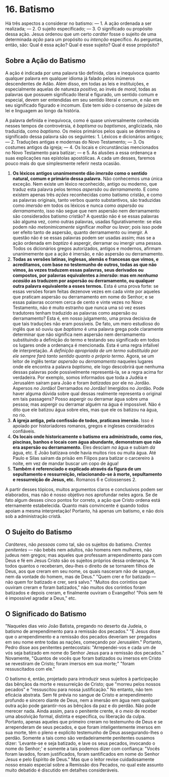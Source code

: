 # 16. Batismo

Há três aspectos a considerar no batismo: — 1. A ação ordenada a ser realizada; — 2. O sujeito especificado; — 3. O significado ou propósito dessa ação. Jesus ordenou que um certo *caráter* fosse o sujeito de uma determinada *ação* para um propósito ou *intenção* específico. As perguntas, então, são: Qual é essa ação? Qual é esse sujeito? Qual é esse propósito?

## Sobre a Ação do Batismo

A ação é indicada por uma palavra tão definida, clara e inequívoca quanto qualquer palavra em qualquer idioma já falado pelos inúmeros descendentes de Adão. Além disso, em todas as leis e instituições, e especialmente aquelas de natureza *positiva*, ao invés de *moral*, todas as palavras que possuem significado literal e figurado, um sentido comum e especial, devem ser entendidas em seu sentido literal e comum, e não em seu significado figurado e incomum. Este tem sido o consenso de juízes de lei e linguagem ao longo da história.

A palavra definida e inequívoca, como é quase universalmente conhecida nesses tempos de controvérsia, é *baptisma* ou *baptismos*, anglicizada, não traduzida, como *baptismo.* Os meios primários pelos quais se determina o significado dessa palavra são os seguintes: 1. Léxicos e dicionários antigos; — 2. Traduções antigas e modernas do Novo Testamento; — 3. Os costumes antigos da igreja; — 4. Os locais e circunstâncias mencionados no Novo Testamento para batizar; — e 5. As alusões a essa ordenança e suas explicações nas epístolas apostólicas. A cada um desses, faremos pouco mais do que simplesmente referir nesta ocasião.

1. **Os léxicos antigos unanimemente dão *imersão* como o sentido natural, comum e primário dessa palavra.** Não conhecemos uma única exceção. Nem existe um léxico reconhecido, antigo ou moderno, que traduz esta palavra pelos termos *aspersão* ou *derramamento.* E como existem apenas três *ações* reconhecidas como batismo cristão, e como as palavras originais, tanto verbos quanto substantivos, são traduzidas como *imersão* em todos os léxicos e nunca como *aspersão* ou *derramamento,* isso não segue que nem aspersão nem derramamento são considerados batismo cristão? A questão não é se essas palavras são alguma vez, como outras palavras, usadas figurativamente: se elas podem não *metonimicamente* significar *molhar* ou *lavar*; pois isso pode ser efeito tanto de aspersão, quanto derramamento ou imergir. A questão não é se essas palavras podem ser usadas assim; mas se a ação ordenada em *baptizo* é aspergir, derramar ou imergir uma pessoa. Todos os dicionários gregos autorizados, antigos e modernos, afirmam unanimemente que a ação é imersão, e não aspersão ou derramamento.
2. **Todas as versões latinas, inglesas, alemãs e francesas que vimos, e acreditamos, com base no testemunho de outros, todas as que não vimos, às vezes traduzem essas palavras, seus derivados ou compostos, por palavras equivalentes a *imersão*: mas em *nenhuma ocasião* as traduzem por aspersão ou derramamento, ou qualquer outra palavra equivalente a esses termos.** Esta é uma prova forte: se essas versões foram feitas dezenove vezes em cada vinte por aqueles que praticam aspersão ou derramamento em nome do Senhor; e se essas palavras ocorrem cerca de cento e vinte vezes no Novo Testamento, não é muito estranho que nunca uma só vez esses tradutores tenham traduzido as palavras como aspersão ou derramamento? Esta é, em nosso julgamento, uma prova decisiva de que tais traduções não eram possíveis. De fato, um mero estudioso do inglês que só ouviu que *baptismo* é uma palavra grega pode claramente determinar que não significa nem aspersão nem derramamento substituindo a definição do termo e testando seu significado em todos os lugares onde a ordenança é mencionada. Esta é uma regra infalível de interpretação. *A definição apropriada de um termo substituído por ele sempre fará tanto sentido quanto o próprio termo.* Agora, se um leitor de inglês tentar *aspersão* ou *derramamento* naqueles lugares onde ele encontra a palavra *baptismo,* ele logo descobrirá que nenhuma dessas palavras pode possivelmente representá-la, se a regra acima for verdadeira. Por exemplo, somos informados que toda a Judéia e Jerusalém saíram para João e foram *batizadas* por ele no Jordão. Aspersos *no* Jordão! Derramados *no* Jordão! Imergidos no Jordão. Pode haver alguma dúvida sobre qual dessas realmente representa o original em tais passagens? Posso aspergir ou derramar água sobre uma pessoa; mas aspergir ou derramar alguém na água é impossível. Não é dito que ele batizou água sobre eles, mas que ele os batizou na água, no rio.
3. **A igreja antiga, pela confissão de todos, praticava imersão.** Isso é apoiado por historiadores romanos, gregos e ingleses considerados confiáveis.
4. **Os locais onde historicamente o batismo era administrado, como rios, piscinas, banhos e locais com água abundante, demonstram que não era aspersão ou derramamento.** Eles desciam *na* água e subiam *da* água, etc. E João batizava onde havia muitos rios ou muita água. Até Paulo e Silas saíram da prisão em Filipos para batizar o carcereiro à noite, em vez de mandar buscar um copo de água!
5. **Também é referenciado e explicado através da figura de um sepultamento e ressurreição, relacionando-se à morte, sepultamento e ressurreição de Jesus, etc.** Romanos 6 e Colossenses 2.

A partir desses tópicos, muitos argumentos claros e conclusivos podem ser elaborados, mas não é nosso objetivo nos aprofundar neles agora. Se de fato algum desses cinco pontos for correto, a ação que Cristo ordena está eternamente estabelecida. Quanto mais convincente é quando todos apoiam a mesma interpretação! Portanto, há apenas um batismo, e não dois sob a administração cristã.

## O Sujeito do Batismo

*Caráteres*, não *pessoas* como tal, são os sujeitos do batismo. *Crentes penitentes* — não bebês nem adultos, não homens nem mulheres, não judeus nem gregos; mas aqueles que professam arrependimento para com Deus e fé em Jesus Cristo são os sujeitos próprios dessa ordenança. "A todos quantos o receberam, deu-lhes o direito de se tornarem filhos de Deus, aos que creram em seu nome, os quais nasceram não de sangue, nem da vontade do homem, mas de Deus." "Quem crer e for batizado — não quem for batizado e crer, será salvo." "Muitos dos coríntios que ouviram creram e foram batizados," não muitos dos coríntios foram batizados e depois creram, e finalmente ouviram o Evangelho! "Pois sem fé é impossível agradar a Deus," etc.

## O Significado do Batismo

"Naqueles dias veio João Batista, pregando no deserto da Judeia, o batismo de arrependimento para a remissão dos pecados." "E Jesus disse que o arrependimento e a remissão dos pecados deveriam ser pregados em seu nome entre todas as nações, começando por Jerusalém." Portanto, Pedro disse aos penitentes pentecostais: "Arrependei-vos e cada um de vós seja batizado em nome do Senhor Jesus para a remissão dos pecados." Novamente, "Quantos de vocês que foram batizados ou imersos em Cristo se revestiram de Cristo; foram imersos em sua morte;" "foram ressuscitados com ele."

O batismo é, então, projetado para introduzir seus sujeitos à participação das bênçãos da morte e ressurreição de Cristo; que "morreu pelos nossos pecados" e "ressuscitou para nossa justificação." No entanto, não tem eficácia abstrata. Sem fé prévia no sangue de Cristo e arrependimento profundo e sincero diante de Deus, nem a imersão em água nem qualquer outra ação pode garantir-nos as bênçãos da paz e do perdão. Não pode merecer nada. Ainda assim, para o penitente crente, é o *meio* de receber uma absolvição formal, distinta e específica, ou liberação da culpa. Portanto, apenas aqueles que primeiro creram no testemunho de Deus e se arrependeram de seus pecados, e que foram inteligentemente imersos em sua morte, têm o pleno e explícito testemunho de Deus assegurando-lhes o perdão. Somente a tais como são verdadeiramente penitentes ousamos dizer: 'Levante-se e seja batizado, e lave os seus pecados, invocando o nome do Senhor;' e somente a tais podemos dizer com confiança: "Vocês foram lavados, foram justificados, foram santificados em nome do Senhor Jesus e pelo Espírito de Deus." Mas que o leitor revise cuidadosamente nosso ensaio especial sobre a Remissão dos Pecados, no qual este assunto muito debatido é discutido em detalhes consideráveis.